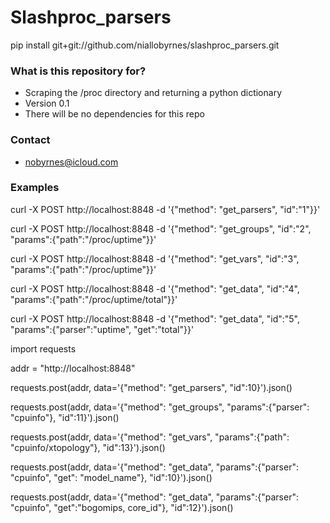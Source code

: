 # Slashproc_parsers #

pip install git+git://github.com/niallobyrnes/slashproc_parsers.git

### What is this repository for? ###

* Scraping the /proc directory and returning a python dictionary
* Version 0.1
* There will be no dependencies for this repo

### Contact ###

* nobyrnes@icloud.com

### Examples ###

curl -X POST http://localhost:8848 -d '{"method": "get_parsers", "id":"1"}}'

curl -X POST http://localhost:8848 -d '{"method": "get_groups", "id":"2", "params":{"path":"/proc/uptime"}}'

curl -X POST http://localhost:8848 -d '{"method": "get_vars", "id":"3", "params":{"path":"/proc/uptime"}}'

curl -X POST http://localhost:8848 -d '{"method": "get_data", "id":"4", "params":{"path":"/proc/uptime/total"}}'

curl -X POST http://localhost:8848 -d '{"method": "get_data", "id":"5", "params":{"parser":"uptime", "get":"total"}}'



import requests

addr = "http://localhost:8848"

requests.post(addr, data='{"method": "get_parsers", "id":10}').json()

requests.post(addr, data='{"method": "get_groups", "params":{"parser": "cpuinfo"}, "id":11}').json()

requests.post(addr, data='{"method": "get_vars", "params":{"path": "cpuinfo/xtopology"}, "id":13}').json()

requests.post(addr, data='{"method": "get_data", "params":{"parser": "cpuinfo", "get": "model_name"}, "id":10}').json()

requests.post(addr, data='{"method": "get_data", "params":{"parser": "cpuinfo", "get":"bogomips, core_id"}, "id":12}').json()













